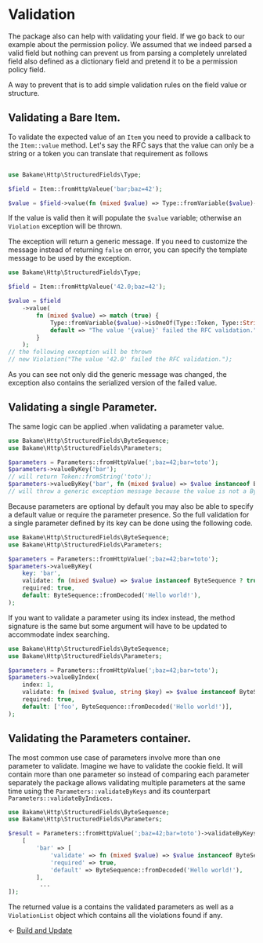 # Validation

The package also can help with validating your field. If we go back to our example about the permission policy.
We assumed that we indeed parsed a valid field but nothing can prevent us from parsing a completely unrelated
field also defined as a dictionary field and pretend it to be a permission policy field.

A way to prevent that is to add simple validation rules on the field value or structure.

## Validating a Bare Item.

To validate the expected value of an `Item` you need to provide a callback to the `Item::value` method.
Let's say the RFC says that the value can only be a string or a token you can translate that requirement as follows

```php

use Bakame\Http\StructuredFields\Type;

$field = Item::fromHttpValeue('bar;baz=42');

$value = $field->value(fn (mixed $value) => Type::fromVariable($value)->isOneOf(Type::Token, Type::String));
```

If the value is valid then it will populate the `$value` variable; otherwise an `Violation` exception will be thrown.

The exception will return a generic message. If you need to customize the message instead of returning `false` on
error, you can specify the template message to be used by the exception.

```php
use Bakame\Http\StructuredFields\Type;

$field = Item::fromHttpValeue('42.0;baz=42');

$value = $field
    ->value(
        fn (mixed $value) => match (true) {
            Type::fromVariable($value)->isOneOf(Type::Token, Type::String) => true,
            default => "The value '{value}' failed the RFC validation."
        }
    );
// the following exception will be thrown
// new Violation("The value '42.0' failed the RFC validation.");
```

As you can see not only did the generic message was changed, the exception also contains the serialized version
of the failed value.

## Validating a single Parameter.

The same logic can be applied .when validating a parameter value.

```php
use Bakame\Http\StructuredFields\ByteSequence;
use Bakame\Http\StructuredFields\Parameters;

$parameters = Parameters::fromHttpValue(';baz=42;bar=toto');
$parameters->valueByKey('bar'); 
// will return Token::fromString('toto');
$parameters->valueByKey('bar', fn (mixed $value) => $value instanceof ByteSequence));
// will throw a generic exception message because the value is not a ByteSequence
```

Because parameters are optional by default you may also be able to specify a default value
or require the parameter presence. So the full validation for a single parameter defined by
its key can be done using the following code.

```php
use Bakame\Http\StructuredFields\ByteSequence;
use Bakame\Http\StructuredFields\Parameters;

$parameters = Parameters::fromHttpValue(';baz=42;bar=toto');
$parameters->valueByKey(
    key: 'bar', 
    validate: fn (mixed $value) => $value instanceof ByteSequence ? true : "The '{key}' parameter '{value}' is invalid",
    required: true,
    default: ByteSequence::fromDecoded('Hello world!'),
);
```

If you want to validate a parameter using its index instead, the method signature is the same but some
argument will have to be updated to accommodate index searching.

```php
use Bakame\Http\StructuredFields\ByteSequence;
use Bakame\Http\StructuredFields\Parameters;

$parameters = Parameters::fromHttpValue(';baz=42;bar=toto');
$parameters->valueByIndex(
    index: 1, 
    validate: fn (mixed $value, string $key) => $value instanceof ByteSequence ? true : "The  parameter '{key}' @t '{index}' whose value is '{value}' is invalid",
    required: true,
    default: ['foo', ByteSequence::fromDecoded('Hello world!')],
);
```

## Validating the Parameters container.

The most common use case of parameters involve more than one parameter to validate. Imagine we have to validate
the cookie field. It will contain more than one parameter so instead of comparing each parameter separately the
package allows validating multiple parameters at the same time using the `Parameters::validateByKeys` and its
counterpart `Parameters::validateByIndices.`

```php
use Bakame\Http\StructuredFields\ByteSequence;
use Bakame\Http\StructuredFields\Parameters;

$result = Parameters::fromHttpValue(';baz=42;bar=toto')->validateByKeys([
    [
        'bar' => [
            'validate' => fn (mixed $value) => $value instanceof ByteSequence ? true : "The '{key}' parameter '{value}' is invalid",
            'required' => true,
            'default' => ByteSequence::fromDecoded('Hello world!'),
        ],
         ...
]);
```

The returned value is a contains the validated parameters as well as a `ViolationList` object which contains all the violations
found if any.

&larr; [Build and Update](04-api.md)

